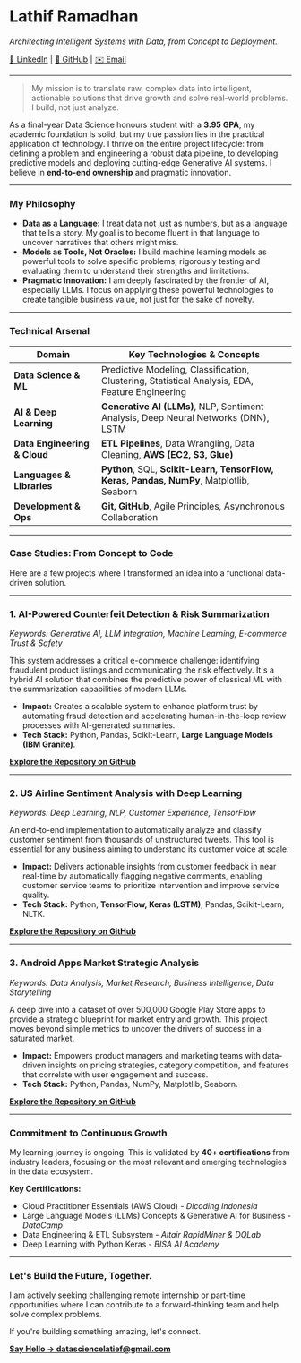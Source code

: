 # Lathif Ramadhan
*Architecting Intelligent Systems with Data, from Concept to Deployment.*

[💼 LinkedIn](https://www.linkedin.com/in/lathiframadhan/) | [👾 GitHub](https://github.com/LatiefDataVisionary) | [✉️ Email](mailto:datasciencelatief@gmail.com)

---

> My mission is to translate raw, complex data into intelligent, actionable solutions that drive growth and solve real-world problems. I build, not just analyze.

As a final-year Data Science honours student with a **3.95 GPA**, my academic foundation is solid, but my true passion lies in the practical application of technology. I thrive on the entire project lifecycle: from defining a problem and engineering a robust data pipeline, to developing predictive models and deploying cutting-edge Generative AI systems. I believe in **end-to-end ownership** and pragmatic innovation.

---

### My Philosophy

*   **Data as a Language:** I treat data not just as numbers, but as a language that tells a story. My goal is to become fluent in that language to uncover narratives that others might miss.
*   **Models as Tools, Not Oracles:** I build machine learning models as powerful tools to solve specific problems, rigorously testing and evaluating them to understand their strengths and limitations.
*   **Pragmatic Innovation:** I am deeply fascinated by the frontier of AI, especially LLMs. I focus on applying these powerful technologies to create tangible business value, not just for the sake of novelty.

---

### Technical Arsenal

| Domain                     | Key Technologies & Concepts                                      |
| -------------------------- | ---------------------------------------------------------------- |
| **Data Science & ML**        | Predictive Modeling, Classification, Clustering, Statistical Analysis, EDA, Feature Engineering |
| **AI & Deep Learning**       | **Generative AI (LLMs)**, NLP, Sentiment Analysis, Deep Neural Networks (DNN), LSTM |
| **Data Engineering & Cloud** | **ETL Pipelines**, Data Wrangling, Data Cleaning, **AWS (EC2, S3, Glue)** |
| **Languages & Libraries**  | **Python**, SQL, **Scikit-Learn, TensorFlow, Keras, Pandas, NumPy**, Matplotlib, Seaborn |
| **Development & Ops**      | **Git, GitHub**, Agile Principles, Asynchronous Collaboration     |

---

### Case Studies: From Concept to Code

Here are a few projects where I transformed an idea into a functional data-driven solution.

---

### 1. AI-Powered Counterfeit Detection & Risk Summarization
*Keywords: Generative AI, LLM Integration, Machine Learning, E-commerce Trust & Safety*

This system addresses a critical e-commerce challenge: identifying fraudulent product listings and communicating the risk effectively. It's a hybrid AI solution that combines the predictive power of classical ML with the summarization capabilities of modern LLMs.

*   **Impact:** Creates a scalable system to enhance platform trust by automating fraud detection and accelerating human-in-the-loop review processes with AI-generated summaries.
*   **Tech Stack:** Python, Pandas, Scikit-Learn, **Large Language Models (IBM Granite)**.

**[Explore the Repository on GitHub](https://github.com/LatiefDataVisionary/counterfeit-detection-capstone)**

---

### 2. US Airline Sentiment Analysis with Deep Learning
*Keywords: Deep Learning, NLP, Customer Experience, TensorFlow*

An end-to-end implementation to automatically analyze and classify customer sentiment from thousands of unstructured tweets. This tool is essential for any business aiming to understand its customer voice at scale.

*   **Impact:** Delivers actionable insights from customer feedback in near real-time by automatically flagging negative comments, enabling customer service teams to prioritize intervention and improve service quality.
*   **Tech Stack:** Python, **TensorFlow, Keras (LSTM)**, Pandas, Scikit-Learn, NLTK.

**[Explore the Repository on GitHub](https://github.com/LatiefDataVisionary/airline-sentiment-nlp-capstone)**

---

### 3. Android Apps Market Strategic Analysis
*Keywords: Data Analysis, Market Research, Business Intelligence, Data Storytelling*

A deep dive into a dataset of over 500,000 Google Play Store apps to provide a strategic blueprint for market entry and growth. This project moves beyond simple metrics to uncover the drivers of success in a saturated market.

*   **Impact:** Empowers product managers and marketing teams with data-driven insights on pricing strategies, category competition, and features that correlate with user engagement and success.
*   **Tech Stack:** Python, Pandas, NumPy, Matplotlib, Seaborn.

**[Explore the Repository on GitHub](https://github.com/LatiefDataVisionary/android-apps-market-research)**

---

### Commitment to Continuous Growth

My learning journey is ongoing. This is validated by **40+ certifications** from industry leaders, focusing on the most relevant and emerging technologies in the data ecosystem.

**Key Certifications:**
*   Cloud Practitioner Essentials (AWS Cloud) - *Dicoding Indonesia*
*   Large Language Models (LLMs) Concepts & Generative AI for Business - *DataCamp*
*   Data Engineering & ETL Subsystem - *Altair RapidMiner & DQLab*
*   Deep Learning with Python Keras - *BISA AI Academy*

---

### Let's Build the Future, Together.

I am actively seeking challenging remote internship or part-time opportunities where I can contribute to a forward-thinking team and help solve complex problems.

If you're building something amazing, let's connect.

**[Say Hello → datasciencelatief@gmail.com](mailto:datasciencelatief@gmail.com)**
